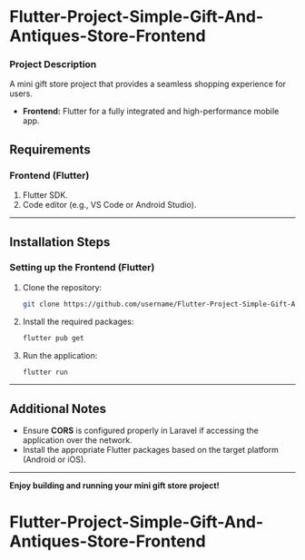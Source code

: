 # Flutter-Project-Simple-Gift-And-Antiques-Store-Frontend

### Project Description
A mini gift store project that provides a seamless shopping experience for users. 
- **Frontend:** Flutter for a fully integrated and high-performance mobile app.

## Requirements

### **Frontend (Flutter)**
1. Flutter SDK.
2. Code editor (e.g., VS Code or Android Studio).

---

## Installation Steps

### Setting up the Frontend (Flutter)
1. Clone the repository:
   ```bash
   git clone https://github.com/username/Flutter-Project-Simple-Gift-And-Antiques-Store-Frontend.git
   ```
2. Install the required packages:
   ```bash
   flutter pub get
   ```
3. Run the application:
   ```bash
   flutter run
   ```

---

## Additional Notes
- Ensure **CORS** is configured properly in Laravel if accessing the application over the network.
- Install the appropriate Flutter packages based on the target platform (Android or iOS).

---

**Enjoy building and running your mini gift store project!**

# Flutter-Project-Simple-Gift-And-Antiques-Store-Frontend
